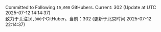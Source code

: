 Committed to Following `10,000` GitHubers. Current: <!-- FOLLOWING_COUNT -->302<!-- FOLLOWING_COUNT --> (Update at UTC <!-- LAST_UPDATED -->2025-07-12 14:14:37<!-- LAST_UPDATED -->)<br>
致力于关注`10,000`个GitHuber。当前：<!-- FOLLOWING_COUNT -->302<!-- FOLLOWING_COUNT --> (更新于北京时间 <!-- LAST_UPDATED_CST -->2025-07-12 22:14:37<!-- LAST_UPDATED_CST -->)
